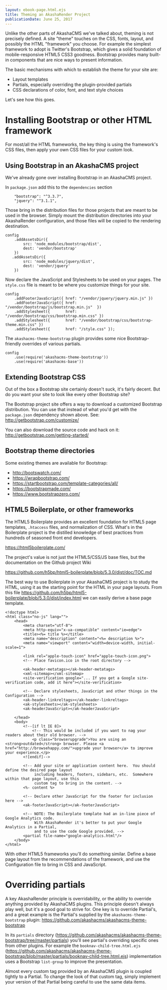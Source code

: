 ```yaml
---
layout: ebook-page.html.ejs
title: Theming an AkashaRender Project
publicationDate: June 25, 2017
---
```


Unlike the other parts of AkashaCMS we've talked about, theming is not precisely defined.  A site "theme" touches on the CSS, fonts, layout, and possibly the HTML "framework" you choose.  For example the simplest framework to adopt is Twitter's Bootstrap, which gives a solid foundation of mobile-responsive HTML5 CSS3 goodness.  Bootstrap provides many built-in components that are nice ways to present information.

The basic mechanisms with which to establish the theme for your site are:

* Layout templates
* Partials, especially overriding the plugin-provided partials
* CSS declarations of color, font, and text style choices

Let's see how this goes.

# Installing Bootstrap or other HTML framework

For most/all the HTML frameworks, the key thing is using the framework's CSS files, then apply your own CSS files for your custom look.

## Using Bootstrap in an AkashaCMS project

We've already gone over installing Bootstrap in an AkashaCMS project.  

In `package.json` add this to the `dependencies` section

```
    "bootstrap": "^3.3.7",
    "jquery": "^3.1.1",
```

Those bring in the distribution files for those projects that are meant to be used in the browser.  Simply mount the distribution directories into your AkashaRender configuration, and those files will be copied to the rendering destination.

```
config
    .addAssetsDir({
        src: 'node_modules/bootstrap/dist',
        dest: 'vendor/bootstrap'
    })
   .addAssetsDir({
        src: 'node_modules/jquery/dist',
        dest: 'vendor/jquery'
    })
```

Now declare the JavaScript and Stylesheets to be used on your pages.  The `style.css` file is meant to be where you customize things for your site.

```
config
    .addFooterJavaScript({ href: "/vendor/jquery/jquery.min.js" })
    .addFooterJavaScript({ href: "/vendor/bootstrap/js/bootstrap.min.js"  })
    .addStylesheet({       href: "/vendor/bootstrap/css/bootstrap.min.css" })
    .addStylesheet({       href: "/vendor/bootstrap/css/bootstrap-theme.min.css" })
    .addStylesheet({       href: "/style.css" });
```

The `akashacms-theme-bootstrap` plugin provides some nice Bootstrap-friendly overrides of various partials.

```
config
    .use(require('akashacms-theme-bootstrap'))
    .use(require('akashacms-base'))
```

## Extending Bootstrap CSS

Out of the box a Bootstrap site certainly doesn't suck, it's fairly decent.  But do you want your site to look like every other Bootstrap site?  

The Bootstrap project site offers a way to download a customized Bootstrap distribution.  You can use that instead of what you'd get with the `package.json` dependency shown above.  See:  http://getbootstrap.com/customize/

You can also download the source code and hack on it:  http://getbootstrap.com/getting-started/

## Bootstrap theme directories

Some existing themes are available for Bootstrap:

* http://bootswatch.com/
* https://wrapbootstrap.com/
* https://startbootstrap.com/template-categories/all/
* https://bootstrapmade.com/
* https://www.bootstrapzero.com/

## HTML5 Boilerplate, or other frameworks

The HTML5 Boilerplate provides an excellent foundation for HTML5 page templates, `.htaccess` files, and normalization of CSS.  What's in the Boilerplate project is the distilled knowledge of best practices from hundreds of seasoned front end developers.  

https://html5boilerplate.com/

The project's value is not just the HTML5/CSS/JS base files, but the documentation on the Github project Wiki

https://github.com/h5bp/html5-boilerplate/blob/5.3.0/dist/doc/TOC.md

The best way to use Boilerplate in your AkashaCMS project is to study the HTML, using it as the starting point for the HTML in your page layouts.  From this file https://github.com/h5bp/html5-boilerplate/blob/5.3.0/dist/index.html we can easily derive a base page template.

```
<!doctype html>
<html class="no-js" lang="">
    <head>
        <meta charset="utf-8">
        <meta http-equiv="x-ua-compatible" content="ie=edge">
        <title><%= title %></title>
        <meta name="description" content="<%= description %>">
        <meta name="viewport" content="width=device-width, initial-scale=1">

        <link rel="apple-touch-icon" href="apple-touch-icon.png">
        <!-- Place favicon.ico in the root directory -->

        <ak-header-metatags></ak-header-metatags>
        <xml-sitemap></xml-sitemap>
        <site-verification google="... If you get a Google site-verification code, add it here"></site-verification>

        <!-- Declare stylesheets, JavaScript and other things in the Configuration -->
        <ak-header-linkreltags></ak-header-linkreltags>
        <ak-stylesheets></ak-stylesheets>
        <ak-headerJavaScript></ak-headerJavaScript>

    </head>
    <body>
        <!--[if lt IE 8]>
            <!-- This would be included if you want to nag your readers about their old browser. -->
            <p class="browserupgrade">You are using an <strong>outdated</strong> browser. Please <a href="http://browsehappy.com/">upgrade your browser</a> to improve your experience.</p>
        <![endif]-->

        <!-- Add your site or application content here.  You should define the desired page layout
             including headers, footers, sidebars, etc.  Somewhere within that page layout, use this
             custom tag to bring in the content. -->
        <%- content %>

        <!-- Declare other JavaScript for the footer for inclusion here -->
        <ak-footerJavaScript></ak-footerJavaScript>

        <!-- NOTE: The Boilerplate template had an in-line piece of Google Analytics code.
             With AkashaRender it's better to put your Google Analytics in a Partial,
             and to use the code Google provided. -->
        <partial file-name="google-analytics.html"/>
    </body>
</html>
```

With other HTML5 frameworks you'll do something similar.  Define a base page layout from the recommendations of the framework, and use the Configuration file to bring in CSS and JavaScript.

# Overriding partials

A key AkashaRender principle is overridability, or the ability to override anything provided by AkashaCMS plugins.  This principle doesn't always play well, but it's a good goal to strive for.  One key is to override Partial's, and a great example is the Partial's supplied by the `akashacms-theme-bootstrap` plugin:  https://github.com/akashacms/akashacms-theme-bootstrap

In its `partials` directory (https://github.com/akashacms/akashacms-theme-bootstrap/tree/master/partials) you'll see partial's overriding specific ones from other plugins.  For example the `booknav-child-tree.html.ejs` (https://github.com/akashacms/akashacms-theme-bootstrap/blob/master/partials/booknav-child-tree.html.ejs) implementation uses a Bootstrap `list-group` to improve the presentation.

Almost every custom tag provided by an AkashaCMS plugin is coupled tightly to a Partial.  To change the look of that custom tag, simply implement your version of that Partial being careful to use the same data items.

